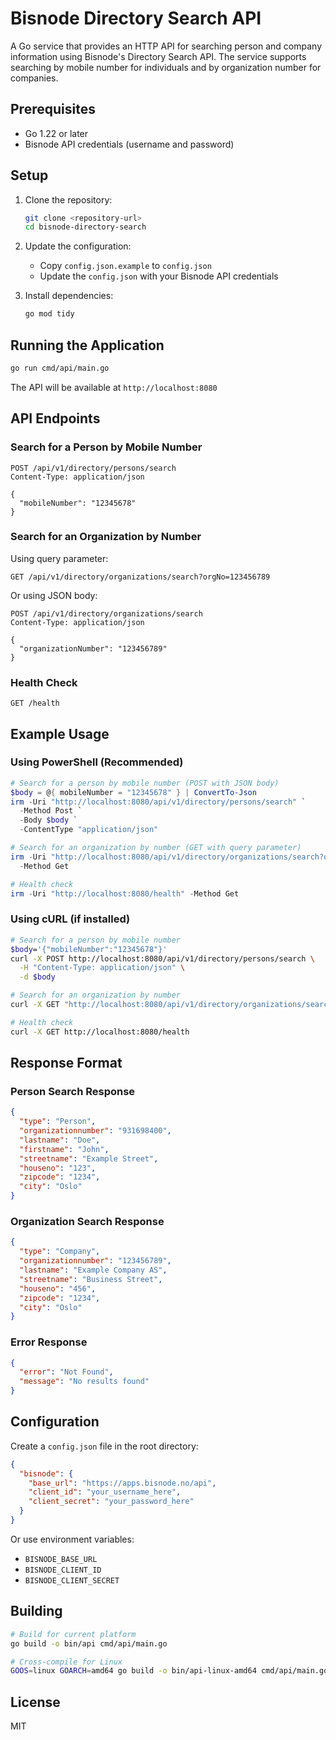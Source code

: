 # Bisnode Directory Search API

A Go service that provides an HTTP API for searching person and company information using Bisnode's Directory Search API. The service supports searching by mobile number for individuals and by organization number for companies.

## Prerequisites

- Go 1.22 or later
- Bisnode API credentials (username and password)

## Setup

1. Clone the repository:
   ```bash
   git clone <repository-url>
   cd bisnode-directory-search
   ```

2. Update the configuration:
   - Copy `config.json.example` to `config.json`
   - Update the `config.json` with your Bisnode API credentials

3. Install dependencies:
   ```bash
   go mod tidy
   ```

## Running the Application

```bash
go run cmd/api/main.go
```

The API will be available at `http://localhost:8080`

## API Endpoints

### Search for a Person by Mobile Number

```http
POST /api/v1/directory/persons/search
Content-Type: application/json

{
  "mobileNumber": "12345678"
}
```

### Search for an Organization by Number

Using query parameter:
```http
GET /api/v1/directory/organizations/search?orgNo=123456789
```

Or using JSON body:
```http
POST /api/v1/directory/organizations/search
Content-Type: application/json

{
  "organizationNumber": "123456789"
}
```

### Health Check

```http
GET /health
```

## Example Usage

### Using PowerShell (Recommended)

```powershell
# Search for a person by mobile number (POST with JSON body)
$body = @{ mobileNumber = "12345678" } | ConvertTo-Json
irm -Uri "http://localhost:8080/api/v1/directory/persons/search" `
  -Method Post `
  -Body $body `
  -ContentType "application/json"

# Search for an organization by number (GET with query parameter)
irm -Uri "http://localhost:8080/api/v1/directory/organizations/search?orgNo=123456789" `
  -Method Get

# Health check
irm -Uri "http://localhost:8080/health" -Method Get
```

### Using cURL (if installed)

```bash
# Search for a person by mobile number
$body='{"mobileNumber":"12345678"}'
curl -X POST http://localhost:8080/api/v1/directory/persons/search \
  -H "Content-Type: application/json" \
  -d $body

# Search for an organization by number
curl -X GET "http://localhost:8080/api/v1/directory/organizations/search?orgNo=123456789"

# Health check
curl -X GET http://localhost:8080/health
```

## Response Format

### Person Search Response
```json
{
  "type": "Person",
  "organizationnumber": "931698400",
  "lastname": "Doe",
  "firstname": "John",
  "streetname": "Example Street",
  "houseno": "123",
  "zipcode": "1234",
  "city": "Oslo"
}
```

### Organization Search Response
```json
{
  "type": "Company",
  "organizationnumber": "123456789",
  "lastname": "Example Company AS",
  "streetname": "Business Street",
  "houseno": "456",
  "zipcode": "1234",
  "city": "Oslo"
}
```

### Error Response
```json
{
  "error": "Not Found",
  "message": "No results found"
}
```

## Configuration

Create a `config.json` file in the root directory:

```json
{
  "bisnode": {
    "base_url": "https://apps.bisnode.no/api",
    "client_id": "your_username_here",
    "client_secret": "your_password_here"
  }
}
```

Or use environment variables:
- `BISNODE_BASE_URL`
- `BISNODE_CLIENT_ID`
- `BISNODE_CLIENT_SECRET`

## Building

```bash
# Build for current platform
go build -o bin/api cmd/api/main.go

# Cross-compile for Linux
GOOS=linux GOARCH=amd64 go build -o bin/api-linux-amd64 cmd/api/main.go
```

## License

MIT
